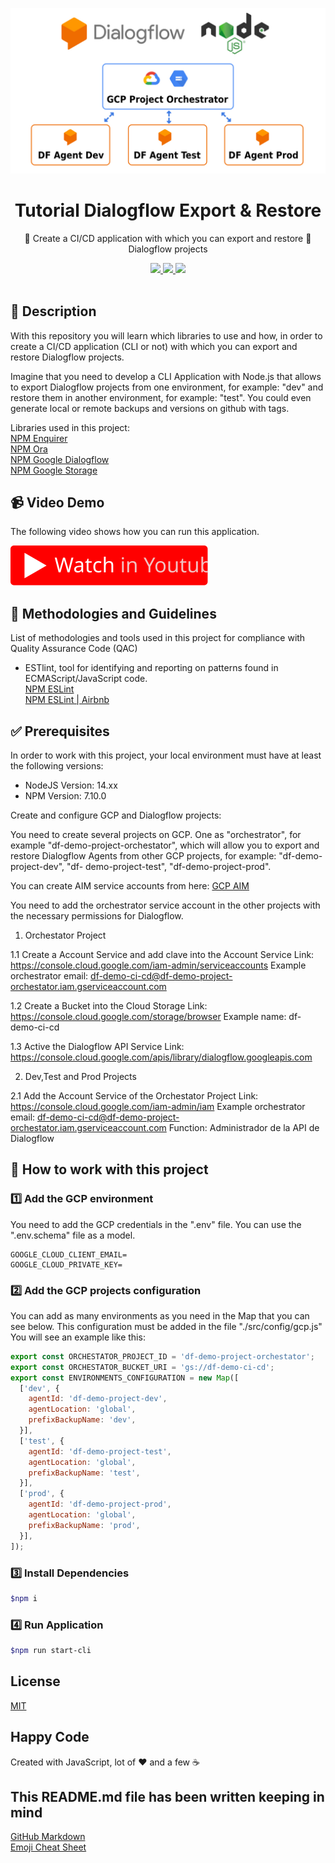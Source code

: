 <p align="center">
  <img src="./assets/banner.jpg" width="600" />
</p>

<h1 align="center">Tutorial Dialogflow Export & Restore</h1>

<p align="center">🦾 Create a CI/CD application with which you can export and restore 💬 Dialogflow projects</p>

<p align="center">
  <a title="MIT License" href="LICENSE.md">
    <img src="https://img.shields.io/github/license/gridsome/gridsome.svg?style=flat-square&label=License&colorB=6cc24a">
  </a>
  <a title="Twitter: JoseJ_PR" href="https://twitter.com/JoseJ_PR">
    <img src="https://img.shields.io/twitter/url?color=1991DA&label=Twitter%20%40JoseJ_PR&logo=twitter&logoColor=FFFFFF&style=flat-square&url=https%3A%2F%2Ftwitter.com%2FJoseJ_PR">
  </a>  
  <a title="Github: Sponsors" href="https://github.com/sponsors/JoseJPR">
    <img src="https://img.shields.io/twitter/url?color=032f62&label=Github%20Sponsors%20%40JoseJPR&logo=github&logoColor=FFFFFF&style=flat-square&url=https%3A%2F%2Fgithub.com%2Fsponsors%2FJoseJPR">
  </a>
  <br />
  <br />
</p>

## 🔖 Description

With this repository you will learn which libraries to use and how, in order to create a CI/CD application (CLI or not) with which you can export and restore Dialogflow projects.

Imagine that you need to develop a CLI Application with Node.js that allows to export Dialogflow projects from one environment, for example: "dev" and restore them in another environment, for example: "test". You could even generate local or remote backups and versions on github with tags.

Libraries used in this project: \
[NPM Enquirer](https://www.npmjs.com/package/enquirer) \
[NPM Ora](https://www.npmjs.com/package/ora) \
[NPM Google Dialogflow](https://www.npmjs.com/package/@google-cloud/dialogflow) \
[NPM Google Storage](https://www.npmjs.com/package/@google-cloud/storage)

## 📹 Video Demo

The following video shows how you can run this application.

[![Video](./assets/youtube.svg)](https://youtu.be/MVx1niqtUoA)

## 📌 Methodologies and Guidelines

List of methodologies and tools used in this project for compliance with Quality Assurance Code (QAC)

* ESTlint, tool for identifying and reporting on patterns found in ECMAScript/JavaScript code. \
  [NPM ESLint](https://www.npmjs.com/package/eslint) \
  [NPM ESLint | Airbnb](https://www.npmjs.com/package/eslint-config-airbnb)

## ✅ Prerequisites

In order to work with this project, your local environment must have at least the following versions:

* NodeJS Version: 14.xx
* NPM Version: 7.10.0

Create and configure GCP and Dialogflow projects:

You need to create several projects on GCP. One as "orchestrator", for example "df-demo-project-orchestator", which will allow you to export and restore Dialogflow Agents from other GCP projects, for example: "df-demo-project-dev", "df- demo-project-test", "df-demo-project-prod".

You can create AIM service accounts from here: [GCP AIM](https://console.cloud.google.com/iam-admin/iam)

You need to add the orchestrator service account in the other projects with the necessary permissions for Dialogflow.

1. Orchestator Project

1.1 Create a Account Service and add clave into the Account Service
Link: https://console.cloud.google.com/iam-admin/serviceaccounts
Example orchestrator email: df-demo-ci-cd@df-demo-project-orchestator.iam.gserviceaccount.com

1.2 Create a Bucket into the Cloud Storage
Link: https://console.cloud.google.com/storage/browser
Example name: df-demo-ci-cd

1.3 Active the Dialogflow API Service
Link: https://console.cloud.google.com/apis/library/dialogflow.googleapis.com

2. Dev,Test and Prod Projects

2.1 Add the Account Service of the Orchestator Project
Link: https://console.cloud.google.com/iam-admin/iam
Example orchestrator email: df-demo-ci-cd@df-demo-project-orchestator.iam.gserviceaccount.com
Function: Administrador de la API de Dialogflow


## 📐 How to work with this project

### 1️⃣ Add the GCP environment

You need to add the GCP credentials in the ".env" file. You can use the ".env.schema" file as a model.

```text
GOOGLE_CLOUD_CLIENT_EMAIL=
GOOGLE_CLOUD_PRIVATE_KEY=
```

### 2️⃣ Add the GCP projects configuration

You can add as many environments as you need in the Map that you can see below. This configuration must be added in the file "./src/config/gcp.js" You will see an example like this:

```js
export const ORCHESTATOR_PROJECT_ID = 'df-demo-project-orchestator';
export const ORCHESTATOR_BUCKET_URI = 'gs://df-demo-ci-cd';
export const ENVIRONMENTS_CONFIGURATION = new Map([
  ['dev', {
    agentId: 'df-demo-project-dev',
    agentLocation: 'global',
    prefixBackupName: 'dev',
  }],
  ['test', {
    agentId: 'df-demo-project-test',
    agentLocation: 'global',
    prefixBackupName: 'test',
  }],
  ['prod', {
    agentId: 'df-demo-project-prod',
    agentLocation: 'global',
    prefixBackupName: 'prod',
  }],
]);
```

### 3️⃣ Install Dependencies

```bash
$npm i
```

### 4️⃣ Run Application

```bash
$npm run start-cli
```

## License

[MIT](LICENSE.md)

## Happy Code

Created with JavaScript, lot of ❤️ and a few ☕️

## This README.md file has been written keeping in mind

[GitHub Markdown](https://guides.github.com/features/mastering-markdown/) \
[Emoji Cheat Sheet](https://www.webfx.com/tools/emoji-cheat-sheet/)
